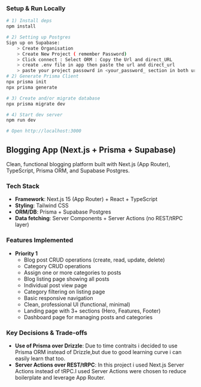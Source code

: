 ### Setup & Run Locally
```bash
# 1) Install deps
npm install

# 2) Setting up Postgres 
Sign up on Supabase:
    > Create Organisation
    > Create New Project ( remember Password)
    > Click connect : Select ORM : Copy the Url and direct_URL
    > create .env file in app then paste the url and direct_url
    > paste your project passowrd in <your_password_ section in both urls 
# 2) Generate Prisma Client
npx prisma init
npx prisma generate

# 3) Create and/or migrate database
npx prisma migrate dev  

# 4) Start dev server
npm run dev

# Open http://localhost:3000
```
## Blogging App (Next.js + Prisma + Supabase)
Clean, functional blogging platform built with Next.js (App Router), TypeScript, Prisma ORM, and Supabase Postgres.

### Tech Stack
- **Framework**: Next.js 15 (App Router) + React + TypeScript
- **Styling**: Tailwind CSS
- **ORM/DB**: Prisma + Supabase Postgres
- **Data fetching**: Server Components + Server Actions (no REST/tRPC layer)

### Features Implemented
- **Priority 1**
  - Blog post CRUD operations (create, read, update, delete)
  - Category CRUD operations
  - Assign one or more categories to posts
  - Blog listing page showing all posts
  - Individual post view page
  - Category filtering on listing page
  - Basic responsive navigation
  - Clean, professional UI (functional, minimal)
  - Landing page with 3+ sections (Hero, Features, Footer)
  - Dashboard page for managing posts and categories

### Key Decisions & Trade-offs
- **Use of Prisma over Drizzle**: Due to time contraits i decided to use Prisma ORM instead of Drizzle,but due to good learning curve i can easily learn that too.
- **Server Actions over REST/tRPC**: In this project i used Next.js Server Actions instead of tRPC.I used Server Actions were chosen to reduce boilerplate and leverage App Router.